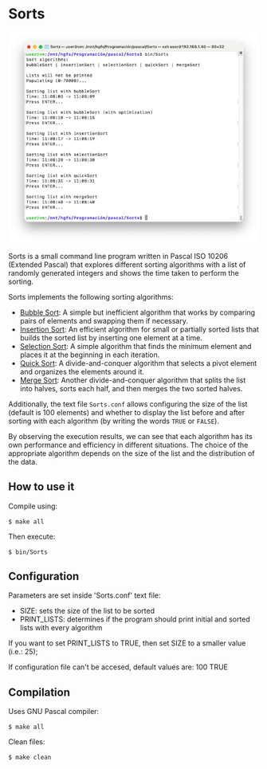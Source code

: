 # Sorts
![Sorts](assets/sorts.png)

Sorts is a small command line program written in Pascal ISO 10206 (Extended Pascal) that explores different sorting algorithms with a list of randomly generated integers and shows the time taken to perform the sorting.

Sorts implements the following sorting algorithms:
- [Bubble Sort](https://en.wikipedia.org/wiki/Bubble_sort): A simple but inefficient algorithm that works by comparing pairs of elements and swapping them if necessary.
- [Insertion Sort](https://en.wikipedia.org/wiki/Insertion_sort): An efficient algorithm for small or partially sorted lists that builds the sorted list by inserting one element at a time.
- [Selection Sort](https://en.wikipedia.org/wiki/Selection_sort): A simple algorithm that finds the minimum element and places it at the beginning in each iteration.
- [Quick Sort](https://en.wikipedia.org/wiki/Quicksort): A divide-and-conquer algorithm that selects a pivot element and organizes the elements around it.
- [Merge Sort](https://en.wikipedia.org/wiki/Merge_sort): Another divide-and-conquer algorithm that splits the list into halves, sorts each half, and then merges the two sorted halves.

Additionally, the text file `Sorts.conf` allows configuring the size of the list (default is 100 elements) and whether to display the list before and after sorting with each algorithm (by writing the words `TRUE` or `FALSE`).

By observing the execution results, we can see that each algorithm has its own performance and efficiency in different situations. The choice of the appropriate algorithm depends on the size of the list and the distribution of the data.


## How to use it
Compile using:

	$ make all

Then execute:

	$ bin/Sorts


## Configuration
Parameters are set inside 'Sorts.conf' text file:
- SIZE: sets the size of the list to be sorted
- PRINT_LISTS: determines if the program should print initial and sorted lists with every algorithm

If you want to set PRINT_LISTS to TRUE, then set SIZE to a smaller value (i.e.: 25);

If configuration file can't be accesed, default values are:
100
TRUE


## Compilation
Uses GNU Pascal compiler:

	$ make all

Clean files:

	$ make clean
